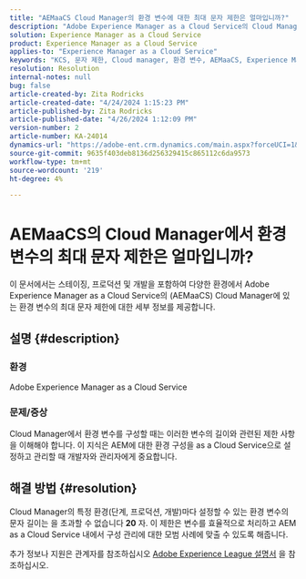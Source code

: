 ```yaml
---
title: "AEMaaCS Cloud Manager의 환경 변수에 대한 최대 문자 제한은 얼마입니까?"
description: "Adobe Experience Manager as a Cloud Service의 Cloud Manager 내에 있는 환경 변수에 설정된 문자 제한에 대해 알아봅니다."
solution: Experience Manager as a Cloud Service
product: Experience Manager as a Cloud Service
applies-to: "Experience Manager as a Cloud Service"
keywords: "KCS, 문자 제한, Cloud manager, 환경 변수, AEMaaCS, Experience Manager, Adobe Experience Manager as a Cloud Service"
resolution: Resolution
internal-notes: null
bug: false
article-created-by: Zita Rodricks
article-created-date: "4/24/2024 1:15:23 PM"
article-published-by: Zita Rodricks
article-published-date: "4/26/2024 1:12:09 PM"
version-number: 2
article-number: KA-24014
dynamics-url: "https://adobe-ent.crm.dynamics.com/main.aspx?forceUCI=1&pagetype=entityrecord&etn=knowledgearticle&id=d65566ae-3c02-ef11-a1fe-6045bd0065b6"
source-git-commit: 9635f403deb8136d256329415c865112c6da9573
workflow-type: tm+mt
source-wordcount: '219'
ht-degree: 4%

---
```


# AEMaaCS의 Cloud Manager에서 환경 변수의 최대 문자 제한은 얼마입니까?


이 문서에서는 스테이징, 프로덕션 및 개발을 포함하여 다양한 환경에서 Adobe Experience Manager as a Cloud Service의 (AEMaaCS) Cloud Manager에 있는 환경 변수의 최대 문자 제한에 대한 세부 정보를 제공합니다.

## 설명 {#description}


### 환경

Adobe Experience Manager as a Cloud Service



### 문제/증상

Cloud Manager에서 환경 변수를 구성할 때는 이러한 변수의 길이와 관련된 제한 사항을 이해해야 합니다. 이 지식은 AEM에 대한 환경 구성을 as a Cloud Service으로 설정하고 관리할 때 개발자와 관리자에게 중요합니다.


## 해결 방법 {#resolution}


Cloud Manager의 특정 환경(단계, 프로덕션, 개발)마다 설정할 수 있는 환경 변수의 문자 길이는 을 초과할 수 없습니다 <b>20</b> 자. 이 제한은 변수를 효율적으로 처리하고 AEM as a Cloud Service 내에서 구성 관리에 대한 모범 사례에 맞출 수 있도록 해줍니다.

추가 정보나 지원은 관계자를 참조하십시오 [Adobe Experience League 설명서](https://experienceleague.adobe.com/en/docs/experience-manager-cloud-service/content/implementing/using-cloud-manager/environment-variables) 을 참조하십시오.
